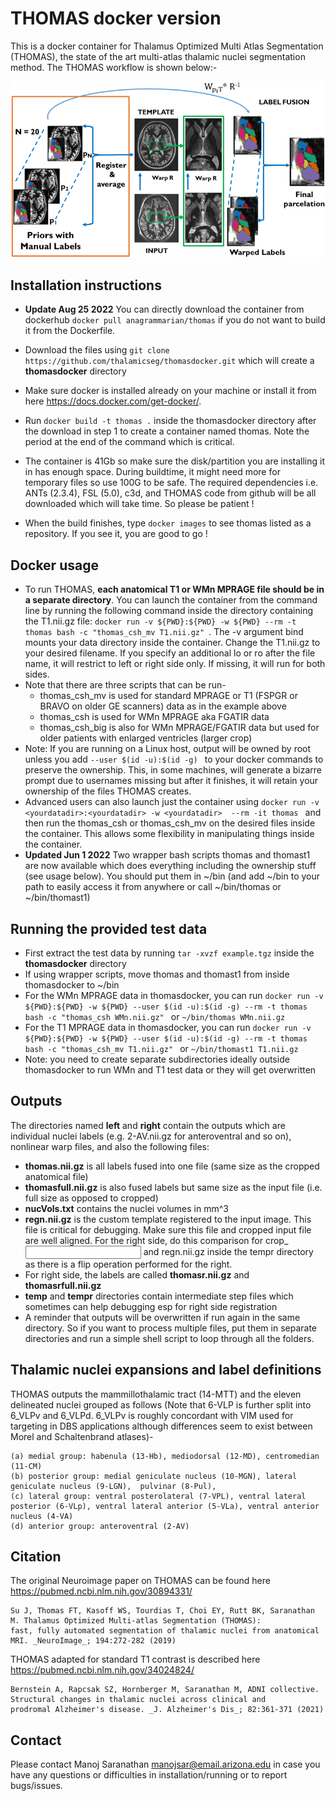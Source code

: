 # THOMAS docker version
This is a docker container for Thalamus Optimized Multi Atlas Segmentation (THOMAS), the state of the art multi-atlas thalamic nuclei segmentation method.
The THOMAS workflow is shown below:-

![THOMAS workflow](THOMAS.jpg "Workflow")

## Installation instructions
- **Update Aug 25 2022** You can directly download the container from dockerhub ```docker pull anagrammarian/thomas``` if you do not want to build it from the Dockerfile. 
- Download the files using ```git clone https://github.com/thalamicseg/thomasdocker.git``` which will create a **thomasdocker** directory

- Make sure docker is installed already on your machine or install it from here https://docs.docker.com/get-docker/.  
- Run ```docker build -t thomas .``` inside the thomasdocker directory after the download in step 1 to create a container named thomas. Note the period at the end of the command which is critical.

- The container is 41Gb so make sure the disk/partition you are installing it in has enough space. During buildtime, it might need more for temporary files so use 100G to be safe. The required dependencies i.e. ANTs (2.3.4), FSL (5.0), c3d, and THOMAS code from github will be all downloaded which will take time. So please be patient !

- When the build finishes, type ```docker images``` to see thomas listed as a repository. If you see it, you are good to go !

  
## Docker usage
- To run THOMAS, **each anatomical T1 or WMn MPRAGE file should be in a separate directory**. You can launch the container from the command line by running the following command inside the directory containing the T1.nii.gz file:
 ```docker run -v ${PWD}:${PWD} -w ${PWD} --rm -t thomas bash -c "thomas_csh_mv T1.nii.gz" ```. The -v argument bind mounts your data directory inside the container. Change the T1.nii.gz to your desired filename. If you specify an additional lo or ro after the file name, it will restrict to left or right side only. If missing, it will run for both sides.
- Note that there are three scripts that can be run-
    - thomas_csh_mv is used for standard MPRAGE or T1 (FSPGR or BRAVO on older GE scanners) data as in the example above
    - thomas_csh is used for WMn MPRAGE aka FGATIR data
    - thomas_csh_big is also for WMn MPRAGE/FGATIR data but used for older patients with enlarged ventricles (larger crop)
- Note: If you are running on a Linux host, output will be owned by root unless you add ```--user $(id -u):$(id -g) ``` to your docker commands to preserve the ownership. This, in some machines, will generate a bizarre prompt due to usernames missing but after it finishes, it will retain your ownership of the files THOMAS creates.
- Advanced users can also launch just the container using ```docker run -v <yourdatadir>:<yourdatadir> -w <yourdatadir>  --rm -it thomas ``` and then run the thomas_csh or thomas_csh_mv on the desired files inside the container. This allows some flexibility in manipulating things inside the container.
- **Updated Jun 1 2022** Two wrapper bash scripts thomas and thomast1 are now available which does everything including the ownership stuff (see usage below). You should put them in ~/bin (and add ~/bin to your path to easily access it from anywhere or call ~/bin/thomas or ~/bin/thomast1)

## Running the provided test data 
-  First extract the test data by running ```tar -xvzf example.tgz``` inside the **thomasdocker** directory
-  If using wrapper scripts, move thomas and thomast1 from inside thomasdocker to ~/bin
-  For the WMn MPRAGE data in thomasdocker, you can run ```docker run -v ${PWD}:${PWD} -w ${PWD} --user $(id -u):$(id -g) --rm -t thomas bash -c "thomas_csh WMn.nii.gz" ```  or ```~/bin/thomas WMn.nii.gz``` 
-  For the T1 MPRAGE data in thomasdocker, you can run ```docker run -v ${PWD}:${PWD} -w ${PWD} --user $(id -u):$(id -g) --rm -t thomas bash -c "thomas_csh_mv T1.nii.gz" ``` or ```~/bin/thomast1 T1.nii.gz```
-  Note: you need to create separate subdirectories ideally outside thomasdocker to run WMn and T1 test data or they will get overwritten

## Outputs
The directories named **left** and **right** contain the outputs which are individual nuclei labels (e.g. 2-AV.nii.gz for anteroventral and so on), nonlinear warp files, and also the following files:
- **thomas.nii.gz** is all labels fused into one file (same size as the cropped anatomical file)
- **thomasfull.nii.gz** is also fused labels but same size as the input file (i.e. full size as opposed to cropped)
- **nucVols.txt** contains the nuclei volumes in mm^3 
- **regn.nii.gz** is the custom template registered to the input image. This file is critical for debugging. Make sure this file and cropped input file are well aligned. For the right side, do this comparison for crop_<input file> and regn.nii.gz inside the tempr directory as there is a flip operation performed for the right.
- For right side, the labels are called **thomasr.nii.gz** and **thomasrfull.nii.gz**
- **temp** and **tempr** directories contain intermediate step files which sometimes can help debugging esp for right side registration
- A reminder that outputs will be overwritten if run again in the same directory. So if you want to process multiple files, put them in separate directories and run a simple shell script to loop through all the folders. 

## Thalamic nuclei expansions and label definitions
THOMAS outputs the mammillothalamic tract (14-MTT) and the eleven delineated nuclei grouped as follows (Note that 6-VLP is further split into 6_VLPv and 6_VLPd. 6_VLPv is roughly concordant with VIM used for targeting in DBS applications although differences seem to exist between Morel and Schaltenbrand atlases)-

	(a) medial group: habenula (13-Hb), mediodorsal (12-MD), centromedian (11-CM) 
	(b) posterior group: medial geniculate nucleus (10-MGN), lateral geniculate nucleus (9-LGN),  pulvinar (8-Pul),
	(c) lateral group: ventral posterolateral (7-VPL), ventral lateral posterior (6-VLp), ventral lateral anterior (5-VLa), ventral anterior nucleus (4-VA)
	(d) anterior group: anteroventral (2-AV)


## Citation
The original Neuroimage paper on THOMAS can be found here https://pubmed.ncbi.nlm.nih.gov/30894331/

	Su J, Thomas FT, Kasoff WS, Tourdias T, Choi EY, Rutt BK, Saranathan M. Thalamus Optimized Multi-atlas Segmentation (THOMAS):
	fast, fully automated segmentation of thalamic nuclei from anatomical MRI. _NeuroImage_; 194:272-282 (2019)

THOMAS adapted for standard T1 contrast is described here https://pubmed.ncbi.nlm.nih.gov/34024824/

	Bernstein A, Rapcsak SZ, Hornberger M, Saranathan M, ADNI collective. Structural changes in thalamic nuclei across clinical and
	prodromal Alzheimer's disease. _J. Alzheimer's Dis_; 82:361-371 (2021)


## Contact
Please contact Manoj Saranathan manojsar@email.arizona.edu in case you have any questions or difficulties in installation/running or to report bugs/issues. 

